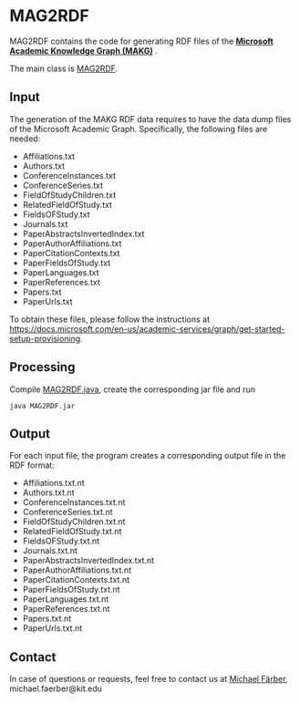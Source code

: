 # MAG2RDF

MAG2RDF contains the code for generating RDF files of the __[Microsoft Academic Knowledge Graph (MAKG)](http://ma-graph.org)__ .

The main class is [MAG2RDF](MAG2RDF/src/main/MAG2RDF.java).


## Input
The generation of the MAKG RDF data requires to have the data dump files of the Microsoft Academic Graph. Specifically, the following files are needed:

* Affiliations.txt
* Authors.txt
* ConferenceInstances.txt
* ConferenceSeries.txt
* FieldOfStudyChildren.txt
* RelatedFieldOfStudy.txt
* FieldsOFStudy.txt
* Journals.txt
* PaperAbstractsInvertedIndex.txt
* PaperAuthorAffiliations.txt
* PaperCitationContexts.txt
* PaperFieldsOfStudy.txt
* PaperLanguages.txt
* PaperReferences.txt
* Papers.txt
* PaperUrls.txt

To obtain these files, please follow the instructions at https://docs.microsoft.com/en-us/academic-services/graph/get-started-setup-provisioning.

## Processing
Compile [MAG2RDF.java](MAG2RDF/src/main/MAG2RDF.java), create the corresponding jar file and run
```
java MAG2RDF.jar
```

## Output
For each input file, the program creates a corresponding output file in the RDF format:

* Affiliations.txt.nt
* Authors.txt.nt
* ConferenceInstances.txt.nt
* ConferenceSeries.txt.nt
* FieldOfStudyChildren.txt.nt
* RelatedFieldOfStudy.txt.nt
* FieldsOFStudy.txt.nt
* Journals.txt.nt
* PaperAbstractsInvertedIndex.txt.nt
* PaperAuthorAffiliations.txt.nt
* PaperCitationContexts.txt.nt
* PaperFieldsOfStudy.txt.nt
* PaperLanguages.txt.nt
* PaperReferences.txt.nt
* Papers.txt.nt
* PaperUrls.txt.nt

## Contact
In case of questions or requests, feel free to contact us at [Michael Färber](https://sites.google.com/view/michaelfaerber), michael.faerber@kit&#46;edu
